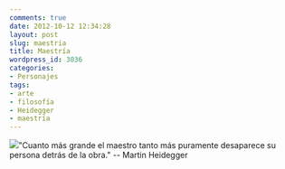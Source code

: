 ```yaml
---
comments: true
date: 2012-10-12 12:34:28
layout: post
slug: maestria
title: Maestría
wordpress_id: 3036
categories:
- Personajes
tags:
- arte
- filosofía
- Heidegger
- maestría
---
```


[![](http://www.lnds.net/blog/wp-content/uploads/2012/10/220px-Martin_Heidegger.jpg)](http://www.lnds.net/blog/wp-content/uploads/2012/10/220px-Martin_Heidegger.jpg)"Cuanto más grande el maestro tanto más puramente desaparece su persona detrás de la obra."
-- Martin Heidegger
